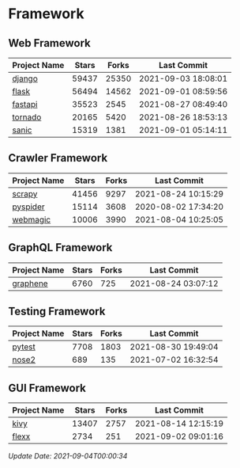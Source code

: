 # Framework

## Web Framework
| Project Name | Stars | Forks | Last Commit |
| ------------ | ----- | ----- | ----------- |
| [django](https://github.com/django/django) | 59437 | 25350 | 2021-09-03 18:08:01 |
| [flask](https://github.com/pallets/flask) | 56494 | 14562 | 2021-09-01 08:59:56 |
| [fastapi](https://github.com/tiangolo/fastapi) | 35523 | 2545 | 2021-08-27 08:49:40 |
| [tornado](https://github.com/tornadoweb/tornado) | 20165 | 5420 | 2021-08-26 18:53:13 |
| [sanic](https://github.com/sanic-org/sanic) | 15319 | 1381 | 2021-09-01 05:14:11 |

## Crawler Framework
| Project Name | Stars | Forks | Last Commit |
| ------------ | ----- | ----- | ----------- |
| [scrapy](https://github.com/scrapy/scrapy) | 41456 | 9297 | 2021-08-24 10:15:29 |
| [pyspider](https://github.com/binux/pyspider) | 15114 | 3608 | 2020-08-02 17:34:20 |
| [webmagic](https://github.com/code4craft/webmagic) | 10006 | 3990 | 2021-08-04 10:25:05 |

## GraphQL Framework
| Project Name | Stars | Forks | Last Commit |
| ------------ | ----- | ----- | ----------- |
| [graphene](https://github.com/graphql-python/graphene) | 6760 | 725 | 2021-08-24 03:07:12 |

## Testing Framework
| Project Name | Stars | Forks | Last Commit |
| ------------ | ----- | ----- | ----------- |
| [pytest](https://github.com/pytest-dev/pytest) | 7708 | 1803 | 2021-08-30 19:49:04 |
| [nose2](https://github.com/nose-devs/nose2) | 689 | 135 | 2021-07-02 16:32:54 |

## GUI Framework
| Project Name | Stars | Forks | Last Commit |
| ------------ | ----- | ----- | ----------- |
| [kivy](https://github.com/kivy/kivy) | 13407 | 2757 | 2021-08-14 12:15:19 |
| [flexx](https://github.com/flexxui/flexx) | 2734 | 251 | 2021-09-02 09:01:16 |

*Update Date: 2021-09-04T00:00:34*